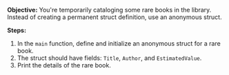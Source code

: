 **Objective:** You're temporarily cataloging some rare books in the library. Instead of creating a permanent struct definition, use an anonymous struct.

**Steps:**
1. In the `main` function, define and initialize an anonymous struct for a rare book.
2. The struct should have fields: `Title`, `Author`, and `EstimatedValue`.
3. Print the details of the rare book.